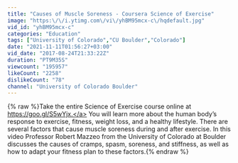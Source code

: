 ```yaml
---
title: "Causes of Muscle Soreness - Coursera Science of Exercise"
image: "https:\/\/i.ytimg.com\/vi\/yhBM95mcx-c\/hqdefault.jpg"
vid_id: "yhBM95mcx-c"
categories: "Education"
tags: ["University of Colorado","CU Boulder","Colorado"]
date: "2021-11-11T01:56:27+03:00"
vid_date: "2017-08-24T21:33:22Z"
duration: "PT9M35S"
viewcount: "195957"
likeCount: "2258"
dislikeCount: "78"
channel: "University of Colorado Boulder"
---
```

{% raw %}Take the entire Science of Exercise course online at <a rel="nofollow" target="blank" href="https://goo.gl/S5wYjx.">https://goo.gl/S5wYjx.</a> You will learn more about the human body’s response to exercise, fitness, weight loss, and a healthy lifestyle. There are several factors that cause muscle soreness during and after exercise. In this video Professor Robert Mazzeo from the University of Colorado at Boulder discusses the causes of cramps, spasm, soreness, and stiffness, as well as how to adapt your fitness plan to these factors.{% endraw %}
